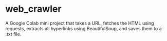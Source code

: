 # web_crawler
A Google Colab mini project that takes a URL, fetches the HTML using requests, extracts all hyperlinks using BeautifulSoup, and saves them to a .txt file.

